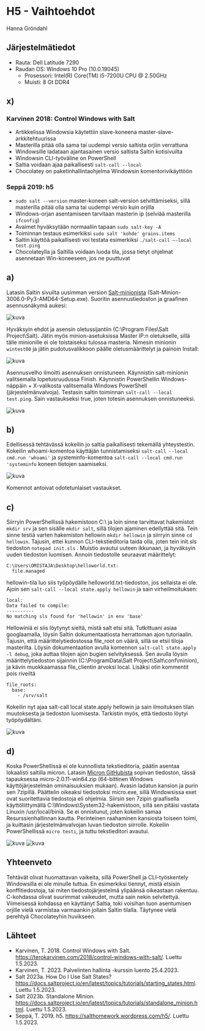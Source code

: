 # H5 - Vaihtoehdot

Hanna Gröndahl

## Järjestelmätiedot

- Rauta: Dell Latitude 7290
- Raudan OS: Windows 10 Pro (10.0.19045)
  - Prosessori: Intel(R) Core(TM) i5-7200U CPU @ 2.50GHz
  - Muisti: 8 Gt DDR4

## x)

### Karvinen 2018: Control Windows with Salt

- Artikkelissa Windowsia käytettiin slave-koneena master-slave-arkkitehtuurissa
- Masterilla pitää olla sama tai uudempi versio saltista orjiin verrattuna
- Windowsille ladataan ajantasainen versio saltista Saltin kotisivuilta
- Windowsin CLI-työväline on PowerShell
- Saltia voidaan ajaa paikallisesti `salt-call --local `
- Chocolatey on paketinhallintaohjelma Windowsin komentorivikäyttöön

### Seppä 2019: h5

- `sudo salt --version` master-koneen salt-version selvittämiseksi, sillä masterilla pitää olla sama tai uudempi versio kuin orjilla
- Windows-orjan asentamiseen tarvitaan masterin ip (selviää masterilla `ifconfig`) 
- Avaimet hyväksytään normaaliin tapaan `sudo salt-key -A`
- Toiminnan testaus esimerkiksi `sudo salt 'kohde' grains.items`
- Saltin käyttöä paikallisesti voi testata esimerkiksi `./salt-call –-local test.ping` 
- Chocolateylla ja Saltilla voidaan luoda tila, jossa tietyt ohjelmat asennetaan Win-koneeseen, jos ne puuttuvat

## a)

Latasin Saltin sivuilta uusimman version [Salt-minionista](https://docs.saltproject.io/salt/install-guide/en/latest/topics/install-by-operating-system/windows.html#windows-downloads) (Salt-Minion-3006.0-Py3-AMD64-Setup.exe). Suoritin asennustiedoston ja graafinen asennusnäkymä aukesi:

![kuva](https://user-images.githubusercontent.com/122886984/235445960-db3d4235-521f-494a-b80a-acea16268aa4.png)

Hyväksyin ehdot ja asensin oletussijantiin (C:\Program Files\Salt Project\Salt). Jätin myös minion-asetuksissa Master IP:n oletukselle, sillä tälle minionille ei ole toistaiseksi tulossa masteria. Nimesin minionin `wintest00` ja jätin pudotusvalikkoon päälle oletusmäärittelyt ja painoin Install:

![kuva](https://user-images.githubusercontent.com/122886984/235446261-89ba81fd-5bc6-4c99-ba44-19278e7fc421.png)

Asennusvelho ilmoitti asennuksen onnistuneen. Käynnistin salt-minionin valitsemalla lopetusruudussa Finish. Käynnistin PowerShellin Windows-näppäin + X-valikosta valitsemalla Windows PowerShell (järjestelmänvalvoja). Testasin saltin toiminnan `salt-call --local test.ping`. Sain vastaukseksi true, joten totesin asennuksen onnistuneeksi.

![kuva](https://user-images.githubusercontent.com/122886984/235446862-5a6a7657-62f2-4a98-819e-f0a839b42097.png)

## b) 

Edellisessä tehtävässä kokeilin jo saltia paikallisesti tekemällä yhteystestin. Kokeilin whoami-komentoa käyttäjän tunnistamiseksi `salt-call --local cmd.run 'whoami'` ja systeminfo-komentoa `salt-call --local cmd.run 'systeminfo` koneen tietojen saamiseksi. 

![kuva](https://user-images.githubusercontent.com/122886984/235447773-efbc4475-5afe-4bd8-8eab-96ca73f75606.png)

Komennot antoivat odotetunlaiset vastaukset. 

## c)

Siirryin PowerShellissä hakemistoon C:\ ja loin sinne tarvittavat hakemistot `mkdir srv` ja sen sisälle `mkdir salt`, sillä tilojen ajaminen edellyttää sitä. Tein sinne testiä varten hakemiston hellowin `mkdir hellowin` ja siirryin sinne `cd hellowin`. Tajusin, ettei kunnon CLI-tekstieditoria taida olla, joten tein init.sls tiedoston `notepad init.sls` . Muistio avautui uuteen ikkunaan, ja hyväksyin uuden tiedoston luomisen. Annoin tiedostolle seuraavat määrittelyt:

    C:\Users\OMISTAJA\Desktop\helloworld.txt:
      file.managed
      
hellowin-tila luo siis työpöydälle helloworld.txt-tiedoston, jos sellaista ei ole. Ajoin sen `salt-call --local state.apply hellowin` ja sain virheilmoituksen: 

    local:
    Data failed to compile:
    ----------
    No matching sls found for 'hellowin' in env 'base'      
    
Hellowiniä ei siis löytynyt sieltä, mistä salt etsi sitä. Tutkittuani asiaa googlaamalla, löysin Saltin dokumentaatiosta herrattoman ajon tutoriaalin. Tajusin, että määrittelytiedostossa file_root on väärä, sillä se etsii tiloja masterilta. Löysin dokumentaation avulla komennon `salt-call state.apply -l debug`, joka auttaa tilojen ajon bugien selvityksessä. Sen avulla löysin määrittelytiedoston sijainnin (C:\ProgramData\Salt Project\Salt\conf\minion), ja kävin muokkaamassa file_clientin arvoksi local. Lisäksi otin kommentit pois riveiltä 

    file_roots:
      base:
        - /srv/salt

Kokeilin nyt ajaa salt-call local state.apply hellowin ja sain ilmoituksen tilan muutoksesta ja tiedoston luomisesta. Tarkistin myös, että tiedosto löytyi työpöydältäni. 

![kuva](https://user-images.githubusercontent.com/122886984/235458347-42df2582-424b-4c8b-87af-47eb65380377.png)


## d) 

Koska PowerShellissä ei ole kunnollista tekstieditoria, päätin asentaa lokaalisti saltilla micron. Latasin [Micron GitHubista](https://github.com/zyedidia/micro) sopivan tiedoston, tässä tapauksessa micro-2.0.11-win64.zip (64-bittinen Windows käyttöjärjestelmän ominaisuuksien mukaan). Avasin ladatun kansion ja purin sen 7zipillä. Päättelin oikeaksi tiedostoksi micro.exe, sillä Windowsissa exet ovat suoritettavia tiedostoja eli ohjelmia.  Siirsin sen 7zipin graafisella käyttöliittymällä C:\Windows\System32-hakemistoon, sillä sen pitäisi vastata Linuxin /usr/local/biniä. Se ei onnistunut, joten kokeilin samaa Resurssienhallinnan kautta. Perinteinen raahaminen kansiosta toiseen toimi, ja kuittasin järjestelmänvalvojan luvan tiedoston siirrolle. Kokeilin PowerShellissä `micro testi`, ja tuttu tekstieditori avautui. 

![kuva](https://user-images.githubusercontent.com/122886984/235461073-7f741397-2903-4333-a20a-88a37fe03fb2.png)
![kuva](https://user-images.githubusercontent.com/122886984/235461140-d0602971-484f-4dee-b6c7-78f36d58af92.png)

## Yhteenveto

Tehtävät olivat huomattavan vaikeita, sillä PowerShell ja CLI-työskentely Windowsilla ei ole minulle tuttua. En esimerkiksi tiennyt, mistä etsisin konffitiedostoja, tai miten tiedostojärjestelmä ylipäänsä oikeastaan rakentuu. C-kohdassa olivat suurimmat vaikeudet, mutta sain nekin selvitettyä. Viimeisessä kohdassa en käyttänyt Saltia, toki voisihan tuon asentumisen orjille vielä varmistaa varmaankin jollain Saltin tilalla. Täytynee vielä perehtyä Chocolateyhin huvikseen. 

## Lähteet

- Karvinen, T. 2018. Control Windows with Salt. https://terokarvinen.com/2018/control-windows-with-salt/. Luettu 1.5.2023.
- Karvinen, T. 2023. Palvelinten hallinta -kurssin luento 25.4.2023.
- Salt 2023a. How Do I Use Salt States? https://docs.saltproject.io/en/latest/topics/tutorials/starting_states.html. Luettu 1.5.2023.
- Salt 2023b. Standalone Minion. https://docs.saltproject.io/en/latest/topics/tutorials/standalone_minion.html. Luettu 1.5.2023.
- Seppä, T. 2019. h5. https://salthomework.wordpress.com/h5/. Luettu 1.5.2023. 

